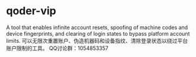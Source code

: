 # qoder-vip
A tool that enables infinite account resets, spoofing of machine codes and device fingerprints, and clearing of login states to bypass platform account limits.
可以无限次重置账户、伪造机器码和设备指纹、清除登录状态以绕过平台账户限制的工具。
QQ讨论群：1054853357
